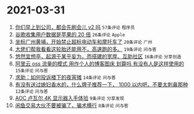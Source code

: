 # 2021-03-31

1. [你们早上到公司，都会先刷会儿 v2 吗](https://www.v2ex.com/t/766714) `57条评论` `程序员`
1. [谷歌收集用户数据是苹果的 20 倍](https://www.v2ex.com/t/766699) `26条评论` `Apple`
1. [坐标广州黄埔，开始禁止超标电动车和摩托车了](https://www.v2ex.com/t/766697) `20条评论` `广州`
1. [大佬们帮我看看这轮胎还能用不，高速跑的多。](https://www.v2ex.com/t/766707) `19条评论` `问与答`
1. [悠然宜想亭，起源于某乎妄为，而搭建的宽厚、互助社区](https://www.v2ex.com/t/766698) `16条评论` `分享创造`
1. [阿里云 oss 流量的模式 用作个人的博客图床 划算吗 有没有人是这样使用的](https://www.v2ex.com/t/766700) `15条评论` `问与答`
1. [求助：如何投诉楼下的夜宵摊](https://www.v2ex.com/t/766716) `14条评论` `问与答`
1. [有没有送过媳妇香水的，什么牌子推荐一下， 1000 以内吧，不要太刺鼻那种](https://www.v2ex.com/t/766728) `12条评论` `问与答`
1. [AOC 卢瓦尔 4K 显示器入手体验](https://www.v2ex.com/t/766727) `9条评论` `分享发现`
1. [闲鱼交易大伙不要被骗了，骗术横行](https://www.v2ex.com/t/766730) `8条评论` `问与答`
